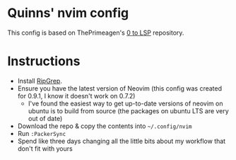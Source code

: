 # Quinns' nvim config

This config is based on ThePrimeagen's [0 to LSP](https://github.com/ThePrimeagen/init.lua) repository.

# Instructions
- Install [RipGrep](https://github.com/BurntSushi/ripgrep).
- Ensure you have the latest version of Neovim (this config was created for 0.9.1, I know it doesn't work on 0.7.2)
    - I've found the easiest way to get up-to-date versions of neovim on ubuntu is to build from source (the packages on ubuntu LTS are very out of date)
- Download the repo & copy the contents into `~/.config/nvim`
- Run `:PackerSync`
- Spend like three days changing all the little bits about my workflow that don't fit with yours
